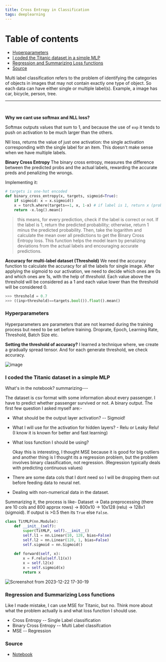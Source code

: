 ```yaml
---
title: Cross Entropy in Classification
tags: deeplearning
---
```


# Table of contents

- [Hyperparameters](#hyperparameters)
- [I coded the Titanic dataset in a simple MLP](#i-coded-the-titanic-dataset-in-a-simple-mlp)
- [Regression and Summarizing Loss functions](#regression-and-summarizing-loss-functions)
- [Source](#source)

Multi label classification refers to the problem of identifying the categories of objects in images that may not contain exactly one type of object. So each data can have either single or multiple label(s). Example, a image has car, bicycle, person, tree.

--------------
<br />

**Why we cant use softmax and NLL loss?**

Softmax outputs values that sum to 1, and because the use of `exp` it tends to push on activation to be much larger than the others. 

Nll loss, returns the value of just one activation: the single activation corresponding with the single label for an item. This doesn't make sense when we have multiple labels.

**Binary Cross Entropy**
The binary cross entropy, measures the difference between the predicted probs and the actual labels, rewarding the accurate preds and penalizing the wrongs.

Implementing it: 
```py
# targets is one-hot encoded
def binary_cross_entropy(x, targets, sigmoid=True):
    if sigmoid: x = x.sigmoid()
    x = torch.where(targets==1, x, 1-x) # if label is 1, return x (prob) else 1-x
    return -x.log().mean()
```
> this means, for every prediction, check if the label is correct or not.
    If the label is 1, return the predicted probability; otherwise, return 1 minus the predicted probability.
    Then, take the logarithm and calculate the mean over all predictions to get the Binary Cross Entropy loss.
    This function helps the model learn by penalizing deviations from the actual labels and encouraging accurate predictions.

**Accuracy for multi-label dataset (Threshold)**
We need the accuracy function to calculate the accuracy for all the labels for single image. After applying the sigmoid to our activation, we need to decide which ones are 0s and which ones are 1s, with the help of *threshold*. Each value above the threshold will be considered as a 1 and each value lower than the threshold will be considered 0.

```py
>>> threshold = 0.7
>>> ((inp>threshold)==targets.bool()).float().mean()
```

### Hyperparameters
Hyperparameters are parameters that are not learned during the training process but need to be set before training. Droprate, Epoch, Learning Rate, Threshold, Batch Size etc.

**Setting the threshold of accuracy?**
I learned a technique where, we create a gradually spread tensor. And for each generate threshold, we check accuracy.

![image](https://github.com/akash5100/blog/assets/53405133/7ee67a94-f174-4ce6-9664-edbf27a7b2ee)


### I coded the Titanic dataset in a simple MLP

What's in the notebook? summarizing---

The dataset is csv format with some information about every passenger. I have to predict whether passenger survived or not. A binary output. The first few question I asked myself are:-

- What should be the output layer activation? -- Sigmoid!

- What I will use for the activation for hidden layers? - Relu or Leaky Relu! (I know it is known for better and fast learning)

- What loss function I should be using?
  
  Okay this is interesting, I thought MSE because it is good for big outliers and another thing is I thought its a regression problem, but the problem involves binary classification, not regression. (Regression typically deals with predicting continuous values)

- There are some data cols that I dont need so I will be dropping them out before feeding data to neural net.

- Dealing with non-numerical data in the dataset.

Summarizing it, the process is like- Dataset -> Data preprocessing (there are 10 cols and 800 approx rows) -> 800x10 -> 10x128 (relu) -> 128x1 (sigmoid). If output is >0.5 then its `True` else `False`.

```py
class TitMLP(nn.Module):
    def __init__(self):
        super(TitMLP, self).__init__()
        self.l1 = nn.Linear(10, 128, bias=False)
        self.l2 = nn.Linear(128, 1, bias=False)
        self.sigmoid = nn.Sigmoid()
        
    def forward(self, x):
        x = F.relu(self.l1(x))
        x = self.l2(x)
        x = self.sigmoid(x)
        return x
```

![Screenshot from 2023-12-22 17-30-19](https://github.com/akash5100/blog/assets/53405133/53718376-b5c5-4f76-a363-0a550b584570)

### Regression and Summarizing Loss functions

Like I made mistake, I can use MSE for Titanic, but no. Think more about what the problem actually is and what loss function I should use.

- Cross Entropy -- Single Label classification
- Binary Cross Entropy -- Multi Label classifcation
- MSE -- Regression

### Source
- [Notebook](https://www.kaggle.com/code/akzsh5100/titanic-mlp)
